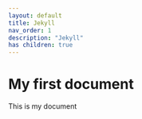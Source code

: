 ```yaml
---
layout: default
title: Jekyll
nav_order: 1
description: "Jekyll"
has children: true
---
```


# My first document  
This is my document